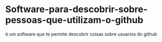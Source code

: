 # Software-para-descobrir-sobre-pessoas-que-utilizam-o-github
é um software que te permite descobrir coisas sobre usuarios do github
